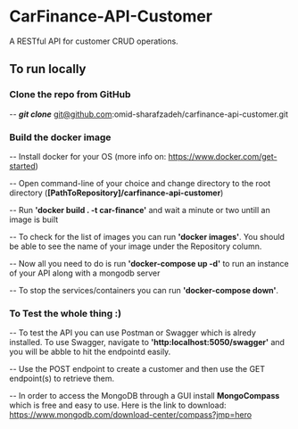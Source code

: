 # CarFinance-API-Customer
A RESTful API for customer CRUD operations.

## To run locally
### Clone the repo from GitHub
-- ***git clone*** git@github.com:omid-sharafzadeh/carfinance-api-customer.git

### Build the docker image
-- Install docker for your OS (more info on: https://www.docker.com/get-started)

-- Open command-line of your choice and change directory to the root directory
(**[PathToRepository]/carfinance-api-customer**)

-- Run **'docker build . -t car-finance'** and wait a minute or two untill an image is built

-- To check for the list of images you can run **'docker images'**. You should be able to see the name of your image under the Repository column.

-- Now all you need to do is run **'docker-compose up -d'** to run an instance of your API along with a mongodb server

-- To stop the services/containers you can run **'docker-compose down'**.

### To Test the whole thing :)

-- To test the API you can use Postman or Swagger which is alredy installed. To use Swagger, navigate to **'http:localhost:5050/swagger'** and you will be abble to hit the endpointd easily.

-- Use the POST endpoint to create a customer and then use the GET endpoint(s) to retrieve them.

-- In order to access the MongoDB through a GUI install **MongoCompass** which is free and easy to use. Here is the link to download: https://www.mongodb.com/download-center/compass?jmp=hero
